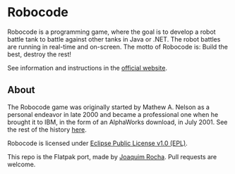 # Robocode

Robocode is a programming game, where the goal is to develop a robot battle tank to battle against other tanks in Java or .NET. The robot battles are running in real-time and on-screen. The motto of Robocode is: Build the best, destroy the rest!

See information and instructions in the [official website](https://robocode.sourceforge.io/).

About
------

The Robocode game was originally started by Mathew A. Nelson as a personal endeavor in late 2000 and became a professional one when he brought it to IBM, in the form of an AlphaWorks download, in July 2001.
See the rest of the history [here](https://robocode.sourceforge.io/docs/ReadMe.html#history-of-robocode).

Robocode is licensed under [Eclipse Public License v1.0 (EPL)](https://robocode.sourceforge.io/license/epl-v10.html).

This repo is the Flatpak port, made by [Joaquim Rocha](https://www.joaquimrocha.com). Pull requests are welcome.
